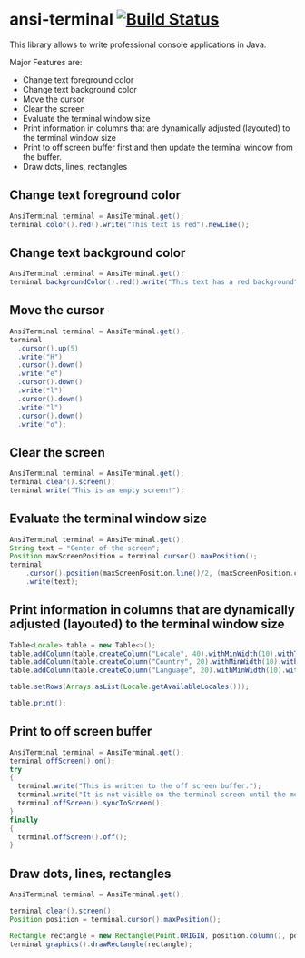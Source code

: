# ansi-terminal [![Build Status](https://travis-ci.org/weissreto/ansi-terminal.svg?branch=master)](https://travis-ci.org/weissreto/ansi-terminal)
This library allows to write professional console applications in Java.

Major Features are:
* Change text foreground color
* Change text background color
* Move the cursor
* Clear the screen
* Evaluate the terminal window size
* Print information in columns that are dynamically adjusted (layouted) to the terminal window size
* Print to off screen buffer first and then update the terminal window from the buffer.
* Draw dots, lines, rectangles   

## Change text foreground color

```java
AnsiTerminal terminal = AnsiTerminal.get();
terminal.color().red().write("This text is red").newLine();
```

## Change text background color

```java
AnsiTerminal terminal = AnsiTerminal.get();
terminal.backgroundColor().red().write("This text has a red background").newLine();   
```

## Move the cursor

```java
AnsiTerminal terminal = AnsiTerminal.get();
terminal
  .cursor().up(5)
  .write("H")
  .cursor().down()
  .write("e")
  .cursor().down()
  .write("l")
  .cursor().down()
  .write("l")
  .cursor().down()
  .write("o");
```

## Clear the screen

```java
AnsiTerminal terminal = AnsiTerminal.get();
terminal.clear().screen();
terminal.write("This is an empty screen!");
```

## Evaluate the terminal window size

```java
AnsiTerminal terminal = AnsiTerminal.get();
String text = "Center of the screen";
Position maxScreenPosition = terminal.cursor().maxPosition();
terminal
    .cursor().position(maxScreenPosition.line()/2, (maxScreenPosition.column()-text.length())/2)
    .write(text);
```

## Print information in columns that are dynamically adjusted (layouted) to the terminal window size

```java
Table<Locale> table = new Table<>();
table.addColumn(table.createColumn("Locale", 40).withMinWidth(10).withTextProvider(Locale::toString).toColumn());
table.addColumn(table.createColumn("Country", 20).withMinWidth(10).withTextProvider(Locale::getCountry).toColumn());
table.addColumn(table.createColumn("Language", 20).withMinWidth(10).withTextProvider(Locale::getLanguage).toColumn());

table.setRows(Arrays.asList(Locale.getAvailableLocales()));

table.print();
```

## Print to off screen buffer

```java
AnsiTerminal terminal = AnsiTerminal.get();
terminal.offScreen().on();
try
{
  terminal.write("This is written to the off screen buffer.");
  terminal.write("It is not visible on the terminal screen until the method syncToScreen() is called.");
  terminal.offScreen().syncToScreen();
}
finally
{
  terminal.offScreen().off();
}
```

## Draw dots, lines, rectangles

```java
AnsiTerminal terminal = AnsiTerminal.get();

terminal.clear().screen();
Position position = terminal.cursor().maxPosition();

Rectangle rectangle = new Rectangle(Point.ORIGIN, position.column(), position.line());    
terminal.graphics().drawRectangle(rectangle);
```

